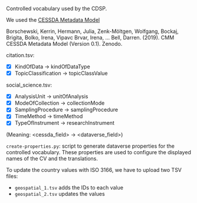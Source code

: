 Controlled vocabulary used by the CDSP.

We used the 
[CESSDA Metadata Model](https://doi.org/10.5281/zenodo.3236171)

Borschewski, Kerrin, Hermann, Julia, Zenk-Möltgen, Wolfgang, Bockaj, Brigita, Bolko, Irena, Vipavc Brvar, Irena, … Bell, Darren. (2019). CMM CESSDA Metadata Model (Version 0.1). Zenodo.


citation.tsv:
- [x] KindOfData -> kindOfDataType
- [X] TopicClassification -> topicClassValue

social_science.tsv:
- [x] AnalysisUnit -> unitOfAnalysis
- [x] ModeOfCollection -> collectionMode
- [x] SamplingProcedure -> samplingProcedure
- [x] TimeMethod -> timeMethod
- [x] TypeOfInstrument -> researchInstrument

(Meaning: <cessda_field> -> <dataverse_field>)


`create-properties.py`: script to generate dataverse properties for the controlled vocabulary. These properties are used to configure the displayed names of the CV and the translations.

To update the country values with ISO 3166, we have to upload two TSV files:
- `geospatial_1.tsv` adds the IDs to each value
- `geospatial_2.tsv` updates the values
